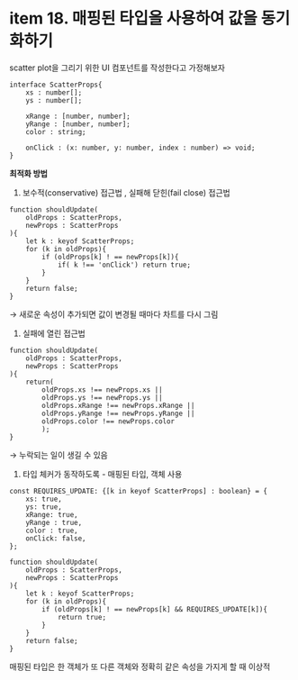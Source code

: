 # item 18. 매핑된 타입을 사용하여 값을 동기화하기

scatter plot을 그리기 위한 UI 컴포넌트를 작성한다고 가정해보자

```tsx
interface ScatterProps{
	xs : number[];
	ys : number[];
	
	xRange : [number, number];
	yRange : [number, number];
	color : string;
	
	onClick : (x: number, y: number, index : number) => void;
}
```

**최적화 방법**

1. 보수적(conservative) 접근법 , 실패해 닫힌(fail close) 접근법

```tsx
function shouldUpdate(
	oldProps : ScatterProps,
	newProps : ScatterProps
){
	let k : keyof ScatterProps;
	for (k in oldProps){
		if (oldProps[k] ! == newProps[k]){
			if( k !== 'onClick') return true;
		}
	}
	return false;
}
```

→ 새로운 속성이 추가되면 값이 변경될 때마다 차트를 다시 그림

1. 실패에 열린 접근법

```tsx
function shouldUpdate(
	oldProps : ScatterProps,
	newProps : ScatterProps
){
	return(
		oldProps.xs !== newProps.xs ||
		oldProps.ys !== newProps.ys ||
		oldProps.xRange !== newProps.xRange ||
		oldProps.yRange !== newProps.yRange ||
		oldProps.color !== newProps.color
		);
}
```

→ 누락되는 일이 생길 수 있음

1. 타입 체커가 동작하도록  - 매핑된 타입, 객체 사용

```tsx
const REQUIRES_UPDATE: {[k in keyof ScatterProps] : boolean} = {
	xs: true,
	ys: true,
	xRange: true,
	yRange : true,
	color : true,
	onClick: false,
};

function shouldUpdate(
	oldProps : ScatterProps,
	newProps : ScatterProps
){
	let k : keyof ScatterProps;
	for (k in oldProps){
		if (oldProps[k] ! == newProps[k] && REQUIRES_UPDATE[k]){
			return true;
		}
	}
	return false;
}
```

매핑된 타입은 한 객체가 또 다른 객체와 정확히 같은 속성을 가지게 할 때 이상적